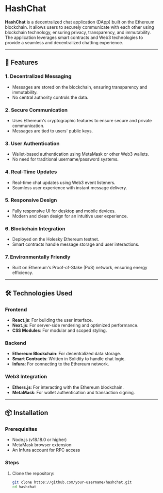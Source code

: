 # HashChat

**HashChat** is a decentralized chat application (DApp) built on the Ethereum blockchain. It allows users to securely communicate with each other using blockchain technology, ensuring privacy, transparency, and immutability. The application leverages smart contracts and Web3 technologies to provide a seamless and decentralized chatting experience.

---

## 🚀 Features

### 1. **Decentralized Messaging**
- Messages are stored on the blockchain, ensuring transparency and immutability.
- No central authority controls the data.

### 2. **Secure Communication**
- Uses Ethereum's cryptographic features to ensure secure and private communication.
- Messages are tied to users' public keys.

### 3. **User Authentication**
- Wallet-based authentication using MetaMask or other Web3 wallets.
- No need for traditional username/password systems.

### 4. **Real-Time Updates**
- Real-time chat updates using Web3 event listeners.
- Seamless user experience with instant message delivery.

### 5. **Responsive Design**
- Fully responsive UI for desktop and mobile devices.
- Modern and clean design for an intuitive user experience.

### 6. **Blockchain Integration**
- Deployed on the Holesky Ethereum testnet.
- Smart contracts handle message storage and user interactions.

### 7. **Environmentally Friendly**
- Built on Ethereum's Proof-of-Stake (PoS) network, ensuring energy efficiency.

---

## 🛠️ Technologies Used

### Frontend
- **React.js**: For building the user interface.
- **Next.js**: For server-side rendering and optimized performance.
- **CSS Modules**: For modular and scoped styling.

### Backend
- **Ethereum Blockchain**: For decentralized data storage.
- **Smart Contracts**: Written in Solidity to handle chat logic.
- **Infura**: For connecting to the Ethereum network.

### Web3 Integration
- **Ethers.js**: For interacting with the Ethereum blockchain.
- **MetaMask**: For wallet authentication and transaction signing.

---

## 📦 Installation

### Prerequisites
- Node.js (v18.18.0 or higher)
- MetaMask browser extension
- An Infura account for RPC access

### Steps
1. Clone the repository:
   ```bash
   git clone https://github.com/your-username/hashchat.git
   cd hashchat
